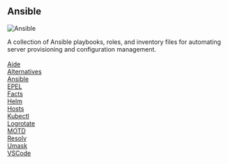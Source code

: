 Ansible
-------

![Ansible](https://skillicons.dev/icons?i=ansible) <br>

A collection of Ansible playbooks, roles, and inventory files for automating server provisioning and configuration management. <br>
<br>
[Aide](https://github.com/itscturner/ansible/tree/main/roles/aide) <br>
[Alternatives](https://github.com/itscturner/ansible/tree/main/roles/alternatives) <br>
[Ansible](https://github.com/itscturner/ansible/tree/main/roles/ansible) <br>
[EPEL](https://github.com/itscturner/ansible/tree/main/roles/epel) <br>
[Facts](https://github.com/itscturner/ansible/tree/main/roles/facts) <br>
[Helm](https://github.com/itscturner/ansible/tree/main/roles/helm) <br>
[Hosts](https://github.com/itscturner/ansible/tree/main/roles/hosts) <br>
[Kubectl](https://github.com/itscturner/ansible/tree/main/roles/kubectl) <br>
[Logrotate](https://github.com/itscturner/ansible/tree/main/roles/logrotate) <br>
[MOTD](https://github.com/itscturner/ansible/tree/main/roles/motd) <br>
[Resolv](https://github.com/itscturner/ansible/tree/main/roles/resolv) <br>
[Umask](https://github.com/itscturner/ansible/tree/main/roles/umask) <br>
[VSCode](https://github.com/itscturner/ansible/tree/main/roles/vscode) <br>
